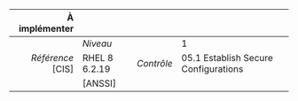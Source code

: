 
|           À implémenter    |    |    |    |
|----------------:|:---|---:|:---|
|                 |*Niveau*|| 1 |
|*Référence* [CIS]| RHEL 8 6.2.19 |*Contrôle*| 05.1 Establish Secure Configurations |
|                 |[ANSSI] ||  |

